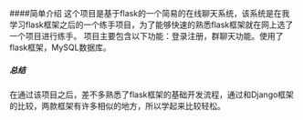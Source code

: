 ####简单介绍
这个项目是基于flask的一个简易的在线聊天系统，该系统是在我学习flask框架之后的一个练手项目，为了能够快速的熟悉flask框架就在网上选了一个项目进行练手。
项目主要包含以下功能：登录注册，群聊天功能。使用了flask框架，MySQL数据库。
##### 总结
在通过该项目之后，差不多熟悉了flask框架的基础开发流程，通过和Django框架的比较，两款框架有许多相似的地方，所以学起来比较轻松。